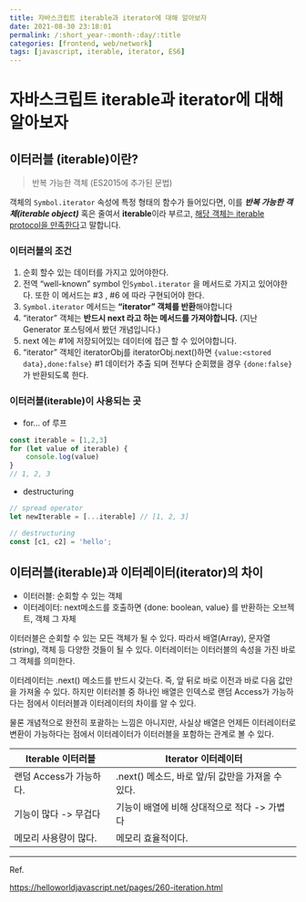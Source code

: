 ```yaml
---
title: 자바스크립트 iterable과 iterator에 대해 알아보자
date: 2021-08-30 23:18:01
permalink: /:short_year-:month-:day/:title
categories: [frontend, web/network]
tags: [javascript, iterable, iterator, ES6]
---
```


# 자바스크립트 iterable과 iterator에 대해 알아보자
## 이터러블 (iterable)이란?

> 반복 가능한 객체 (ES2015에 추가된 문법)

객체의 `Symbol.iterator` 속성에 특정 형태의 함수가 들어있다면, 이를 ***반복 가능한 객체(iterable object)*** 혹은 줄여서 **iterable**이라 부르고, <u>해당 객체는 iterable protocol을 만족한다</u>고 말합니다.



### 이터러블의 조건

1. 순회 할수 있는 데이터를 가지고 있어야한다.
2. 전역 “well-known” symbol 인`Symbol.iterator` 을 메서드로 가지고 있어야한다. 또한 이 메서드는 #3 , #6 에 따라 구현되어야 한다.
3. `Symbol.iterator` 메서드는 **“iterator” 객체를 반환**해야합니다
4. “iterator” 객체는 **반드시 next 라고 하는 메서드를 가져야합니다.** (지난 Generator 포스팅에서 봤던 개념입니다.)
5. next 에는 #1에 저장되어있는 데이터에 접근 할 수 있어야합니다.
6. “iterator” 객체인 iteratorObj를 iteratorObj.next()하면 `{value:<stored data},done:false}` #1 데이터가 추출 되며 전부다 순회했을 경우 `{done:false}` 가 반환되도록 한다.



### 이터러블(iterable)이 사용되는 곳

- for... of 루프

```javascript
const iterable = [1,2,3]
for (let value of iterable) {
    console.log(value)
}
// 1, 2, 3
```



- destructuring

```javascript
// spread operator
let newIterable = [...iterable] // [1, 2, 3]

// destructuring
const [c1, c2] = 'hello';
```





## 이터러블(iterable)과 이터레이터(iterator)의 차이

- 이터러블: 순회할 수 있는 객체
- 이터레이터: next메소드를 호출하면 {done: boolean, value} 를 반환하는 오브젝트, 객체 그 자체

이터러블은 순회할 수 있는 모든 객체가 될 수 있다. 따라서 배열(Array), 문자열(string), 객체 등 다양한 것들이 될 수 있다. 이터레이터는 이터러블의 속성을 가진 바로 그 객체를 의미한다. 

이터레이터는 .next() 메소드를 반드시 갖는다. 즉, 앞 뒤로 바로 이전과 바로 다음 값만을 가져올 수 있다. 하지만 이터러블 중 하나인 배열은 인덱스로 랜덤 Access가 가능하다는 점에서 이터러블과 이터레이터의 차이를 알 수 있다.

물론 개념적으로 완전히 포괄하는 느낌은 아니지만, 사실상 배열은 언제든 이터레이터로 변환이 가능하다는 점에서 이터레이터가 이터러블을 포함하는 관계로 볼 수 있다.

| Iterable 이터러블       | Iterator 이터레이터                               |
| ----------------------- | ------------------------------------------------- |
| 랜덤 Access가 가능하다. | .next() 메소드, 바로 앞/뒤 값만을 가져올 수 있다. |
| 기능이 많다 -> 무겁다   | 기능이 배열에 비해 상대적으로 적다 -> 가볍다      |
| 메모리 사용량이 많다.   | 메모리 효율적이다.                                |



---

Ref.

https://helloworldjavascript.net/pages/260-iteration.html
